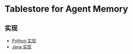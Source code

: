 # Tablestore for Agent Memory

## 实现

- [Python 实现](./python/README.md)
- [Java 实现](./java/README.md)